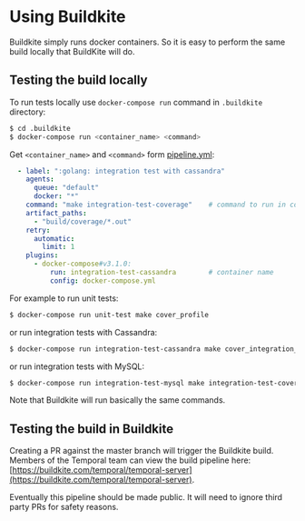 # Using Buildkite

Buildkite simply runs docker containers. So it is easy to perform the 
same build locally that BuildKite will do.

## Testing the build locally
To run tests locally use `docker-compose run` command in `.buildkite` directory:

```bash
$ cd .buildkite
$ docker-compose run <container_name> <command>
```

Get `<container_name>` and `<command>` form [pipeline.yml](pipeline.yml):
```yaml
  - label: ":golang: integration test with cassandra"
    agents:
      queue: "default"
      docker: "*"
    command: "make integration-test-coverage"    # command to run in container
    artifact_paths:
      - "build/coverage/*.out"
    retry:
      automatic:
        limit: 1
    plugins:
      - docker-compose#v3.1.0:
          run: integration-test-cassandra        # container name
          config: docker-compose.yml
```

For example to run unit tests:
```bash
$ docker-compose run unit-test make cover_profile
```
or run integration tests with Cassandra:
```bash
$ docker-compose run integration-test-cassandra make cover_integration_profile
```
or run integration tests with MySQL:
```bash
$ docker-compose run integration-test-mysql make integration-test-coverage
```

Note that Buildkite will run basically the same commands.

## Testing the build in Buildkite

Creating a PR against the master branch will trigger the Buildkite
build. Members of the Temporal team can view the build pipeline here:
[https://buildkite.com/temporal/temporal-server](https://buildkite.com/temporal/temporal-server).

Eventually this pipeline should be made public. It will need to ignore 
third party PRs for safety reasons.
